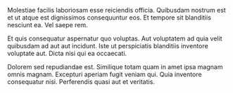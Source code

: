 Molestiae facilis laboriosam esse reiciendis officia. Quibusdam nostrum est et ut atque est dignissimos consequuntur eos. Et tempore sit blanditiis nesciunt ea. Vel saepe rem.
 Et quis consequatur aspernatur quo voluptas. Aut voluptatem ad quia velit quibusdam ad aut aut incidunt. Iste ut perspiciatis blanditiis inventore voluptate aut. Dicta nisi qui ea occaecati.
 Dolorem sed repudiandae est. Similique totam quam in amet ipsa magnam omnis magnam. Excepturi aperiam fugit veniam qui. Quia inventore consequatur nisi. Perferendis quasi aut et veritatis.
